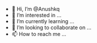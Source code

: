 - 👋 Hi, I’m @Anushkq
- 👀 I’m interested in ...
- 🌱 I’m currently learning ...
- 💞️ I’m looking to collaborate on ...
- 📫 How to reach me ...

<!---
Anushkq/Anushkq is a ✨ special ✨ repository because its `README.md` (this file) appears on your GitHub profile.
You can click the Preview link to take a look at your changes.
--->
